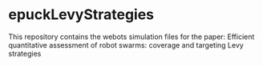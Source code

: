 # epuckLevyStrategies
This repository contains the webots simulation files for the paper: Efficient quantitative assessment of robot swarms: coverage and targeting Levy strategies
